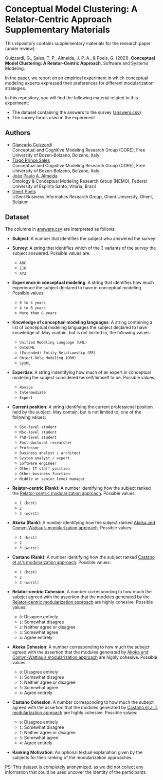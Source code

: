 # Conceptual Model Clustering: A Relator-Centric Approach <br>Supplementary Materials

This repository contains supplementary materials for the research paper (under review):

Guizzardi, G., Sales, T. P., Almeida, J. P. A., & Poels, G. (2021). **Conceptual Model Clustering: A Relator-Centric Approach**. Software and Systems Modeling.

In the paper, we report on an empirical experiment in which conceptual modeling experts expressed their preferences for different modularization strategies.

In this repository, you will find the following material related to this experiment:

* The dataset containing the answers to the survey ([answers.csv](/answers.csv))
* The survey forms used in the experiment

## Authors

* [Giancarlo Guizzardi](http://www.inf.ufes.br/~gguizzardi/)  
  Conceptual and Cognitive Modeling Research Group (CORE), Free University of Bozen-Bolzano, Bolzano, Italy
* [Tiago Prince Sales](https://www.inf.unibz.it/~tpsales/)  
  Conceptual and Cognitive Modeling Research Group (CORE), Free University of Bozen-Bolzano, Bolzano, Italy
* [João Paulo A. Almeida](https://nemo.inf.ufes.br/equipe/jpalmeida/)  
  Ontology & Conceptual Modeling Research Group (NEMO), Federal University of Espírito Santo, Vitória, Brazil
* [Geert Poels](https://www.mis.ugent.be/author/gpoels/)  
  UGent Business Informatics Research Group, Ghent University, Ghent, Belgium

## Dataset

The columns in [answers.csv](/answers.csv) are interpreted as follows:

* **Subject**: A number that identifies the subject who answered the survey
* **Survey**: A string that identifies which of the 3 variants of the survey the subject answered. Possible values are:
  * `ABC`
  * `IJK`
  * `XYZ`
  
* **Experience in conceptual modeling**: A string that identifies how much experience the subject declared to have in conceptual modeling. Possible values:
  * `0 to 4 years`
  * `4 to 8 years`
  * `More than 8 years`
  
* **Knowledge of conceptual modeling languages**: A string containing a list of conceptual modeling languages the subject declared to have knowledge of. May contain, but is not limited to, the following values:
  * `Unified Modeling Language (UML)`
  * `OntoUML`
  * `(Extended) Entity Relationship (ER)`
  * `Object-Role Modeling (ORM)`
  * `SysML`
  
* **Expertise**: A string indentifying how much of an expert in conceptual modeling the subject considered herself/himself to be. Possible values:
  * `Novice`
  * `Intermediate`
  * `Expert`
  
* **Current position**: A string identifying the current professional position held by the subject. May contain, but is not limited to, one of the following values:
  * `BSc-level student`
  * `MSc-level student`
  * `PhD-level student`
  * `Post-doctoral researcher`
  * `Professor`
  * `Business analyst / architect`
  * `System analyst / expert`
  * `Software engineer`
  * `Other IT staff position`
  * `Other business function`
  * `Middle or senior level manager`
  
* **Relator-centric (Rank)**: A number identifying how the subject ranked the [Relator-centric modularization approach](https://doi.org/10.1007/978-3-030-63479-7_15). Possible values:
  * `1 (best)`
  * `2`
  * `3 (worst)`
  
* **Akoka (Rank)**: A number identifying how the subject ranked [Akoka and Comyn-Wattiau’s modularization approach](https://doi.org/10.1016/S0169-023X(96)00007-9). Possible values:
  * `1 (best)`
  * `2`
  * `3 (worst)`
  
* **Castano (Rank)**: A number identifying how the subject ranked [Castano et al.’s modularization approach](https://doi.org/10.1145/293910.293150). Possible values:
  * `1 (best)`
  * `2`
  * `3 (worst)`
  
* **Relator-centric Cohesion**: A number corresponding to how much the subejct agreed with the assertion that the modules generated by the [Relator-centric modularization approach](https://doi.org/10.1007/978-3-030-63479-7_15) are highly cohesive. Possible values:
  * `0`: Disagree entirely
  * `1`: Somewhat disagree
  * `2`: Neither agree or disagree
  * `3`: Somewhat agree
  * `4`: Agree entirely

* **Akoka Cohesion**: A number corresponding to how much the subejct agreed with the assertion that the modules generated by [Akoka and Comyn-Wattiau’s modularization approach](https://doi.org/10.1016/S0169-023X(96)00007-9) are highly cohesive. Possible values:
  * `0`: Disagree entirely
  * `1`: Somewhat disagree
  * `2`: Neither agree or disagree
  * `3`: Somewhat agree
  * `4`: Agree entirely

* **Castano Cohesion**: A number corresponding to how much the subejct agreed with the assertion that the modules generated by [Castano et al.’s modularization approach](https://doi.org/10.1145/293910.293150) are highly cohesive. Possible values:
  * `0`: Disagree entirely
  * `1`: Somewhat disagree
  * `2`: Neither agree or disagree
  * `3`: Somewhat agree
  * `4`: Agree entirely  

* **Ranking Motivation**: An optional textual explanation given by the subjects for their ranking of the modularization approaches.

PS: This dataset is completely anonymized, as we did not collect any information that could be used uncover the identity of the participants.
